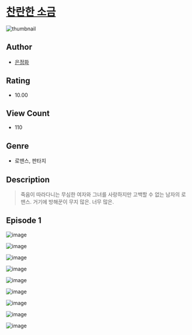 # [찬란한 소금](https://comic.naver.com/challenge/list?titleId=810254)
![thumbnail](https://image-comic.pstatic.net/user_contents_data/challenge_comic/2023/05/23/250963/upload_3546695088092624434_480x623.jpeg)

## Author
- [은정화](https://comic.naver.com/artistTitle?id=250963)

## Rating
- 10.00

## View Count
- 110

## Genre
- 로맨스, 판타지

## Description
> 죽음이 따라다니는 무심한 여자와 그녀를 사랑하지만 고백할 수 없는 남자의 로맨스. 거기에 방해꾼이 무지 많은. 너무 많은.


## Episode 1
![image](https://image-comic.pstatic.net/user_contents_data/challenge_comic/2023/05/23/250963/upload_4134976676951175478.jpeg)

![image](https://image-comic.pstatic.net/user_contents_data/challenge_comic/2023/05/23/250963/upload_4048790363650143288.jpeg)

![image](https://image-comic.pstatic.net/user_contents_data/challenge_comic/2023/05/23/250963/upload_3690473816950125621.jpeg)

![image](https://image-comic.pstatic.net/user_contents_data/challenge_comic/2023/05/23/250963/upload_4048848654909518436.jpeg)

![image](https://image-comic.pstatic.net/user_contents_data/challenge_comic/2023/05/23/250963/upload_3559306494982828082.jpeg)

![image](https://image-comic.pstatic.net/user_contents_data/challenge_comic/2023/05/23/250963/upload_4051379721264772966.jpeg)

![image](https://image-comic.pstatic.net/user_contents_data/challenge_comic/2023/05/23/250963/upload_3977018448523180130.jpeg)

![image](https://image-comic.pstatic.net/user_contents_data/challenge_comic/2023/05/23/250963/upload_7089286180272027185.jpeg)

![image](https://image-comic.pstatic.net/user_contents_data/challenge_comic/2023/05/23/250963/upload_7293354425957310820.jpeg)
